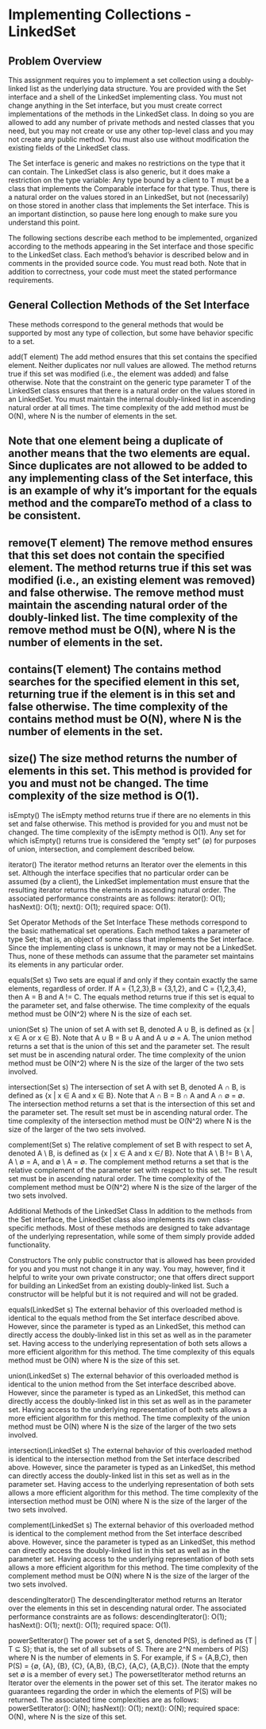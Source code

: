 # Implementing Collections - LinkedSet


Problem Overview
---
This assignment requires you to implement a set collection using a doubly-linked list as the underlying data structure. You are provided with the Set interface and a shell of the LinkedSet implementing class. You must not change anything in the Set interface, but you must create correct implementations of the methods in the LinkedSet class. In doing so you are allowed to add any number of private methods and nested classes that you need, but you may not create or use any other top-level class and you may not create any public method. You must also use without modification the existing fields of the LinkedSet class.

The Set interface is generic and makes no restrictions on the type that it can contain. The LinkedSet class is also generic, but it does make a restriction on the type variable: Any type bound by a client to T must be a class that implements the Comparable interface for that type. Thus, there is a natural order on the values stored in an LinkedSet, but not (necessarily) on those stored in another class that implements the Set interface. This is an important distinction, so pause here long enough to make sure you understand this point.

The following sections describe each method to be implemented, organized according to the methods appearing in the Set interface and those specific to the LinkedSet class. Each method’s behavior is described below and in comments in the provided source code. You must read both. Note that in addition to correctness, your code must meet the stated performance requirements.

General Collection Methods of the Set Interface
---
These methods correspond to the general methods that would be supported by most any type of collection, but some have behavior specific to a set.

add(T element)
The add method ensures that this set contains the specified element. Neither duplicates nor null values are allowed. The method returns true if this set was modified (i.e., the element was added) and false otherwise. Note that the constraint on the generic type parameter T of the LinkedSet class ensures that there is a natural order on the values stored in an LinkedSet. You must maintain the internal doubly-linked list in ascending natural order at all times. The time complexity of the add method must be O(N), where N is the number of elements in the set.

Note that one element being a duplicate of another means that the two elements are equal. Since duplicates are not allowed to be added to any implementing class of the Set interface, this is an example of why it’s important for the equals method and the compareTo method of a class to be consistent.
---
remove(T element)
The remove method ensures that this set does not contain the specified element. The method returns true if this set was modified (i.e., an existing element was removed) and false otherwise. The remove method must maintain the ascending natural order of the doubly-linked list. The time complexity of the remove method must be O(N), where N is the number of elements in the set.
---
contains(T element)
The contains method searches for the specified element in this set, returning true if the element is in this set and false otherwise. The time complexity of the contains method must be O(N), where N is the number of elements in the set.
---
size()
The size method returns the number of elements in this set. This method is provided for you and must not be changed. The time complexity of the size method is O(1).
---
isEmpty()
The isEmpty method returns true if there are no elements in this set and false otherwise. This method is provided for you and must not be changed. The time complexity of the isEmpty method is O(1). Any set for which isEmpty() returns true is considered the “empty set” (∅) for purposes of union, intersection, and complement described below.

iterator()
The iterator method returns an Iterator over the elements in this set. Although the interface specifies that no particular order can be assumed (by a client), the LinkedSet implementation must ensure that the resulting iterator returns the elements in ascending natural order. The associated performance constraints are as follows: iterator(): O(1); hasNext(): O(1); next(): O(1); required space: O(1).

Set Operator Methods of the Set Interface
These methods correspond to the basic mathematical set operations. Each method takes a parameter of type Set; that is, an object of some class that implements the Set interface. Since the implementing class is unknown, it may or may not be a LinkedSet. Thus, none of these methods can assume that the parameter set maintains its elements in any particular order.

equals(Set<T> s)
Two sets are equal if and only if they contain exactly the same elements, regardless of order. If A = {1,2,3},B = {3,1,2}, and C = {1,2,3,4}, then A = B and A != C. The equals method returns true if this set is equal to the parameter set, and false otherwise. The time complexity of the equals method must be O(N^2) where N is the size of each set.

union(Set<T> s)
The union of set A with set B, denoted A ∪ B, is defined as {x | x ∈ A or x ∈ B}. Note that A ∪ B = B ∪ A and A ∪ ∅ = A. The union method returns a set that is the union of this set and the parameter set. The result set must be in ascending natural order. The time complexity of the union method must be O(N^2) where N is the size of the larger of the two sets involved.

intersection(Set<T> s)
The intersection of set A with set B, denoted A ∩ B, is defined as {x | x ∈ A and x ∈ B}. Note that A ∩ B = B ∩ A and A ∩ ∅ = ∅. The intersection method returns a set that is the intersection of this set and the parameter set. The result set must be in ascending natural order. The time complexity of the intersection method must be O(N^2) where N is the size of the larger of the two sets involved.

complement(Set<T> s)
The relative complement of set B with respect to set A, denoted A \ B, is defined as {x | x ∈ A and x ∈/ B}. Note that A \ B != B \ A, A \ ∅ = A, and ∅ \ A = ∅. The complement method returns a set that is the relative complement of the parameter set with respect to this set. The result set must be in ascending natural order. The time complexity of the complement method must be O(N^2) where N is the size of the larger of the two sets involved.

Additional Methods of the LinkedSet Class
In addition to the methods from the Set interface, the LinkedSet class also implements its own class-specific methods. Most of these methods are designed to take advantage of the underlying representation, while some of them simply provide added functionality.

Constructors
The only public constructor that is allowed has been provided for you and you must not change it in any way. You may, however, find it helpful to write your own private constructor; one that offers direct support for building an LinkedSet from an existing doubly-linked list. Such a constructor will be helpful but it is not required and will not be graded.

equals(LinkedSet<T> s)
The external behavior of this overloaded method is identical to the equals method from the Set interface described above. However, since the parameter is typed as an LinkedSet, this method can directly access the doubly-linked list in this set as well as in the parameter set. Having access to the underlying representation of both sets allows a more efficient algorithm for this method. The time complexity of this equals method must be O(N) where N is the size of this set.

union(LinkedSet<T> s)
The external behavior of this overloaded method is identical to the union method from the Set interface described above. However, since the parameter is typed as an LinkedSet, this method can directly access the doubly-linked list in this set as well as in the parameter set. Having access to the underlying representation of both sets allows a more efficient algorithm for this method. The time complexity of the union method must be O(N) where N is the size of the larger of the two sets involved.

intersection(LinkedSet<T> s)
The external behavior of this overloaded method is identical to the intersection method from the Set interface described above. However, since the parameter is typed as an LinkedSet, this method can directly access the doubly-linked list in this set as well as in the parameter set. Having access to the underlying representation of both sets allows a more efficient algorithm for this method. The time complexity of the intersection method must be O(N) where N is the size of the larger of the two sets involved.

complement(LinkedSet<T> s)
The external behavior of this overloaded method is identical to the complement method from the Set interface described above. However, since the parameter is typed as an LinkedSet, this method can directly access the doubly-linked list in this set as well as in the parameter set. Having access to the underlying representation of both sets allows a more efficient algorithm for this method. The time complexity of the complement method must be O(N) where N is the size of the larger of the two sets involved.

descendingIterator()
The descendingIterator method returns an Iterator over the elements in this set in descending natural order. The associated performance constraints are as follows: descendingIterator(): O(1); hasNext(): O(1); next(): O(1); required space: O(1).

powerSetIterator()
The power set of a set S, denoted P(S), is defined as {T | T ⊆ S}; that is, the set of all subsets of S. There are 2^N members of P(S) where N is the number of elements in S. For example, if S = {A,B,C}, then P(S) = {∅, {A}, {B}, {C}, {A,B}, {B,C}, {A,C}, {A,B,C}}. (Note that the empty set ∅ is a member of every set.) The powersetIterator method returns an Iterator over the elements in the power set of this set. The iterator makes no guarantees regarding the order in which the elements of P(S) will be returned. The associated time complexities are as follows: powerSetIterator(): O(N); hasNext(): O(1); next(): O(N); required space: O(N), where N is the size of this set.
